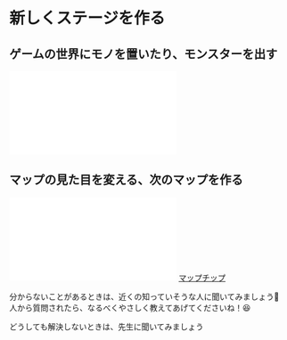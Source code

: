 # 新しくステージを作る


## ゲームの世界にモノを置いたり、モンスターを出す  
![ゲームをつくる](game.js)

## マップの見た目を変える、次のマップを作る  
![マップをつくる](maps.js)
[マップチップ](https://embed.hackforplay.xyz/open-source/ogp/mapTipIndex.jpg)


分からないことがあるときは、近くの知っていそうな人に聞いてみましょう💨  
人から質問されたら、なるべくやさしく教えてあげてくださいね！😆

どうしても解決しないときは、先生に聞いてみましょう
